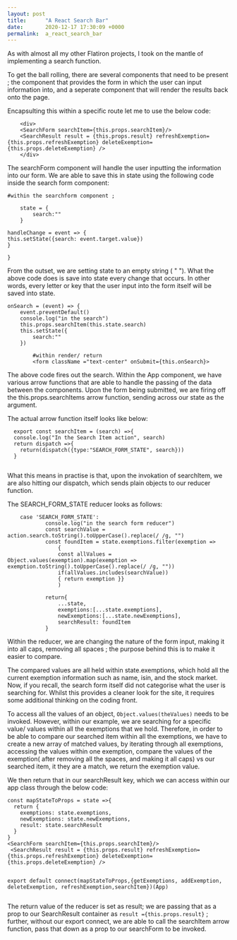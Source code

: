 ```yaml
---
layout: post
title:      "A React Search Bar"
date:       2020-12-17 17:30:09 +0000
permalink:  a_react_search_bar
---
```



As with almost all my other Flatiron projects, I took on the mantle of implementing a search function. 

To get the ball rolling, there are several components that need to be present ; the component that provides the form in which the user can input information into, and a seperate component that will render the results back onto the page. 

Encapsulting this within a specific route let me to use the below code: 
```
    <div> 
    <SearchForm searchItem={this.props.searchItem}/>
    <SearchResult result = {this.props.result} refreshExemption={this.props.refreshExemption} deleteExemption={this.props.deleteExemption} /> 
    </div>
```

The searchForm component will handle the user inputting the information into our form. We are able to save this in state  using the following code inside the search form component: 

```
#within the searchform component ;

    state = {
        search:""
    }

handleChange = event => {
this.setState({search: event.target.value})
}

}
```

From the outset, we are setting state to an empty string ( " "). What the above code does is save into state every change that occurs. In other words, every letter or key that the user input into the form itself will be saved into state. 

```
onSearch = (event) => {
    event.preventDefault() 
    console.log("in the search") 
    this.props.searchItem(this.state.search) 
    this.setState({
        search:""
    })
		
		#within render/ return
		<form className ="text-center" onSubmit={this.onSearch}>

```

 
The above code fires out the search. Within the App component, we have various arrow functions that are able to handle the passing of the data between the components. Upon the form being submitted, we are firing off the this.props.searchItems arrow function, sending across our state as the argument. 

The actual arrow function itself looks like below: 
```
  export const searchItem = (search) =>{ 
  console.log("In the Search Item action", search) 
  return dispatch =>{
    return(dispatch({type:"SEARCH_FORM_STATE", search}))
  }
	
```

What this means in practise is that, upon the invokation of  searchItem, we are also hitting our dispatch, which sends plain objects to our reducer function. 

The SEARCH_FORM_STATE reducer looks as follows: 

```
    case 'SEARCH_FORM_STATE':
            console.log("in the search form reducer")
            const searchValue = action.search.toString().toUpperCase().replace(/ /g, "") 
            const foundItem = state.exemptions.filter(exemption =>  
                {
                const allValues = Object.values(exemption).map(exemption => exemption.toString().toUpperCase().replace(/ /g, ""))
                if(allValues.includes(searchValue))
                { return exemption }}
                )

            return{
                ...state, 
                exemptions:[...state.exemptions], 
                newExemptions:[...state.newExemptions], 
                searchResult: foundItem
            }
```

Within the reducer, we are changing the nature of the form input, making it into all caps, removing all spaces ; the purpose behind this is to make it easier to compare. 

The compared values are all held within state.exemptions, which hold all the current exemption information such as name, isin, and the stock market. Now, if you recall, the search form itself did not categorise what the user is searching for. Whilst this provides a cleaner look for the site, it requires some additional thinking on the coding front. 

To access all the values of an object, `Object.values(theValues)` needs to be invoked. However, within our example, we are searching for a specific value/ values within all the exemptions that we hold. Therefore, in order to be able to compare our searched item within all the exemptions, we have to create a new array of matched values, by iterating through all exemptions, accessing the values within one exemption, compare the values of the exemption( after removing all the spaces, and making it all caps) vs our searched item, it they are a match, we return the exemption value. 

We then return that in our searchResult key, which we can access within our app class through the below code: 
```
const mapStateToProps = state =>{
  return {
    exemptions: state.exemptions, 
    newExemptions: state.newExemptions,
    result: state.searchResult
  }
}
<SearchForm searchItem={this.props.searchItem}/>
 <SearchResult result = {this.props.result} refreshExemption={this.props.refreshExemption} deleteExemption={this.props.deleteExemption} /> 
	 

export default connect(mapStateToProps,{getExemptions, addExemption, deleteExemption, refreshExemption,searchItem})(App)


```

The return value of the reducer is set as result; we are passing that as a prop to our SearchResult container as `result ={this.props.result}` ; further, without our export connect, we are able to call the searchItem arrow function, pass that down as a prop to our searchForm to be invoked. 


